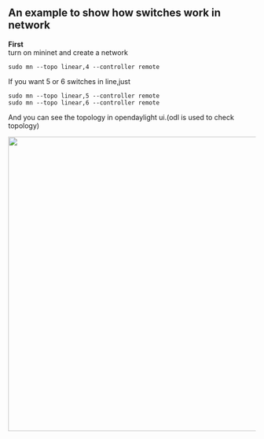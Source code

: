 An example to show how switches work in network
---
**First**  
turn on mininet and create a network 
```
sudo mn --topo linear,4 --controller remote
```
If you want 5 or 6 switches in line,just
```
sudo mn --topo linear,5 --controller remote
sudo mn --topo linear,6 --controller remote
```
And you can see the topology in opendaylight ui.(odl is used to check topology)
<div align=center> <img src="https://github.com/AvisChiu/SDN_Freshman/blob/master/Ryu%20controller/simpleExample2/topology.png" width="600",height="600"/></div>
